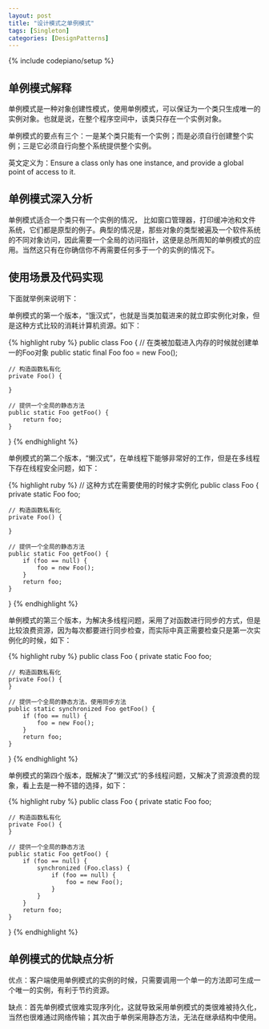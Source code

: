 ```yaml
---
layout: post
title: "设计模式之单例模式"
tags: [Singleton]
categories: [DesignPatterns]
---
```

{% include codepiano/setup %}

## 单例模式解释

单例模式是一种对象创建性模式，使用单例模式，可以保证为一个类只生成唯一的实例对象。也就是说，在整个程序空间中，该类只存在一个实例对象。

单例模式的要点有三个：一是某个类只能有一个实例；而是必须自行创建整个实例；三是它必须自行向整个系统提供整个实例。

英文定义为：Ensure a class only has one instance, and provide a global point of access to it.

## 单例模式深入分析

单例模式适合一个类只有一个实例的情况， 比如窗口管理器，打印缓冲池和文件系统，它们都是原型的例子。典型的情况是，那些对象的类型被遍及一个软件系统的不同对象访问，因此需要一个全局的访问指针，这便是总所周知的单例模式的应用。当然这只有在你确信你不再需要任何多于一个的实例的情况下。

## 使用场景及代码实现

下面就举例来说明下：

单例模式的第一个版本，“饿汉式”，也就是当类加载进来的就立即实例化对象，但是这种方式比较的消耗计算机资源。如下：


{% highlight ruby %}
public class Foo {
    // 在类被加载进入内存的时候就创建单一的Foo对象
    public static final Foo foo = new Foo();

    // 构造函数私有化
    private Foo() {

    }

    // 提供一个全局的静态方法
    public static Foo getFoo() {
        return foo;
    }
}
{% endhighlight %}

单例模式的第二个版本，“懒汉式”，在单线程下能够非常好的工作，但是在多线程下存在线程安全问题，如下：

{% highlight ruby %}
// 这种方式在需要使用的时候才实例化
public class Foo {
    private static Foo foo;

    // 构造函数私有化
    private Foo() {

    }

    // 提供一个全局的静态方法
    public static Foo getFoo() {
        if (foo == null) {
            foo = new Foo();
        }
        return foo;
    }
}
{% endhighlight %}

单例模式的第三个版本，为解决多线程问题，采用了对函数进行同步的方式，但是比较浪费资源，因为每次都要进行同步检查，而实际中真正需要检查只是第一次实例化的时候，如下：

{% highlight ruby %}
public class Foo {
    private static Foo foo;

    // 构造函数私有化
    private Foo() {
    }

    // 提供一个全局的静态方法，使用同步方法
    public static synchronized Foo getFoo() {
        if (foo == null) {
            foo = new Foo();
        }
        return foo;
    }
}
{% endhighlight %}

单例模式的第四个版本，既解决了”懒汉式“的多线程问题，又解决了资源浪费的现象，看上去是一种不错的选择，如下：

{% highlight ruby %}
public class Foo {
    private static Foo foo;

    // 构造函数私有化
    private Foo() {
    }

    // 提供一个全局的静态方法
    public static Foo getFoo() {
        if (foo == null) {
            synchronized (Foo.class) {
                if (foo == null) {
            	    foo = new Foo();
                }
            }
        }
        return foo;
    }
}
{% endhighlight %}

## 单例模式的优缺点分析

优点：客户端使用单例模式的实例的时候，只需要调用一个单一的方法即可生成一个唯一的实例，有利于节约资源。

缺点：首先单例模式很难实现序列化，这就导致采用单例模式的类很难被持久化，当然也很难通过网络传输；其次由于单例采用静态方法，无法在继承结构中使用。
